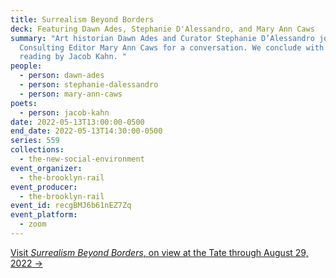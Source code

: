 ```yaml
---
title: Surrealism Beyond Borders
deck: Featuring Dawn Ades, Stephanie D'Alessandro, and Mary Ann Caws
summary: "Art historian Dawn Ades and Curator Stephanie D’Alessandro join Rail
  Consulting Editor Mary Ann Caws for a conversation. We conclude with a poetry
  reading by Jacob Kahn. "
people:
  - person: dawn-ades
  - person: stephanie-dalessandro
  - person: mary-ann-caws
poets:
  - person: jacob-kahn
date: 2022-05-13T13:00:00-0500
end_date: 2022-05-13T14:30:00-0500
series: 559
collections:
  - the-new-social-environment
event_organizer:
  - the-brooklyn-rail
event_producer:
  - the-brooklyn-rail
event_id: recgBMJ6b61nEZ7Zq
event_platform:
  - zoom
---
```

[Visit *Surrealism Beyond Borders*, on view at the Tate through August 29, 2022 →](https://www.tate.org.uk/whats-on/tate-modern/surrealism-beyond-borders)